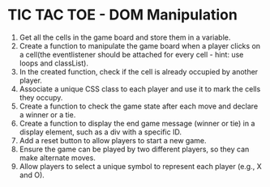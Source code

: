 # TIC TAC TOE - DOM Manipulation

1. Get all the cells in the game board and store them in a variable.
2. Create a function to manipulate the game board when a player clicks on a cell(the eventlistener should be attached for every cell - hint: use loops and classList).
3. In the created function, check if the cell is already occupied by another player.
4. Associate a unique CSS class to each player and use it to mark the cells they occupy.
5. Create a function to check the game state after each move and declare a winner or a tie.
6. Create a function to display the end game message (winner or tie) in a display element, such as a div with a specific ID.
7. Add a reset button to allow players to start a new game.
8. Ensure the game can be played by two different players, so they can make alternate moves.
9. Allow players to select a unique symbol to represent each player (e.g., X and O).
